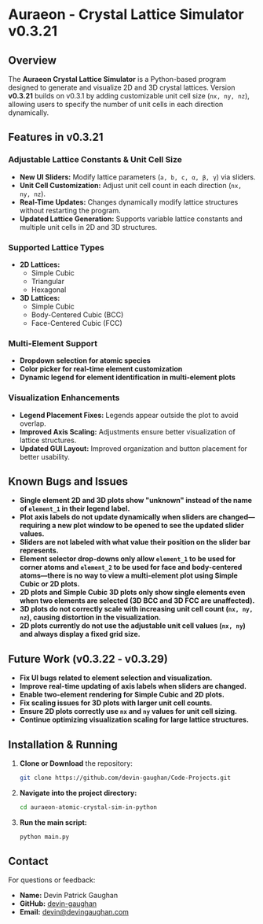 # Auraeon - Crystal Lattice Simulator v0.3.21

## Overview

The **Auraeon Crystal Lattice Simulator** is a Python-based program designed to generate and visualize 2D and 3D crystal lattices. Version **v0.3.21** builds on v0.3.1 by adding customizable unit cell size (`nx, ny, nz`), allowing users to specify the number of unit cells in each direction dynamically.

## Features in v0.3.21

### **Adjustable Lattice Constants & Unit Cell Size**
- **New UI Sliders:** Modify lattice parameters (`a, b, c, α, β, γ`) via sliders.
- **Unit Cell Customization:** Adjust unit cell count in each direction (`nx, ny, nz`).
- **Real-Time Updates:** Changes dynamically modify lattice structures without restarting the program.
- **Updated Lattice Generation:** Supports variable lattice constants and multiple unit cells in 2D and 3D structures.

### **Supported Lattice Types**
- **2D Lattices:**
  - Simple Cubic
  - Triangular
  - Hexagonal
- **3D Lattices:**
  - Simple Cubic
  - Body-Centered Cubic (BCC)
  - Face-Centered Cubic (FCC)

### **Multi-Element Support**
- **Dropdown selection for atomic species**
- **Color picker for real-time element customization**
- **Dynamic legend for element identification in multi-element plots**

### **Visualization Enhancements**
- **Legend Placement Fixes:** Legends appear outside the plot to avoid overlap.
- **Improved Axis Scaling:** Adjustments ensure better visualization of lattice structures.
- **Updated GUI Layout:** Improved organization and button placement for better usability.

## Known Bugs and Issues
- **Single element 2D and 3D plots show "unknown" instead of the name of `element_1` in their legend label.**
- **Plot axis labels do not update dynamically when sliders are changed—requiring a new plot window to be opened to see the updated slider values.**
- **Sliders are not labeled with what value their position on the slider bar represents.**
- **Element selector drop-downs only allow `element_1` to be used for corner atoms and `element_2` to be used for face and body-centered atoms—there is no way to view a multi-element plot using Simple Cubic or 2D plots.**
- **2D plots and Simple Cubic 3D plots only show single elements even when two elements are selected (3D BCC and 3D FCC are unaffected).**
- **3D plots do not correctly scale with increasing unit cell count (`nx, ny, nz`), causing distortion in the visualization.**
- **2D plots currently do not use the adjustable unit cell values (`nx, ny`) and always display a fixed grid size.**

## Future Work (v0.3.22 - v0.3.29)
- **Fix UI bugs related to element selection and visualization.**
- **Improve real-time updating of axis labels when sliders are changed.**
- **Enable two-element rendering for Simple Cubic and 2D plots.**
- **Fix scaling issues for 3D plots with larger unit cell counts.**
- **Ensure 2D plots correctly use `nx` and `ny` values for unit cell sizing.**
- **Continue optimizing visualization scaling for large lattice structures.**

## Installation & Running

1. **Clone or Download** the repository:
   ```bash
   git clone https://github.com/devin-gaughan/Code-Projects.git
   ```
2. **Navigate into the project directory:**
   ```bash
   cd auraeon-atomic-crystal-sim-in-python
   ```
3. **Run the main script:**
   ```bash
   python main.py
   ```

## Contact

For questions or feedback:
- **Name:** Devin Patrick Gaughan
- **GitHub:** [devin-gaughan](https://github.com/devin-gaughan)
- **Email:** devin@devingaughan.com
